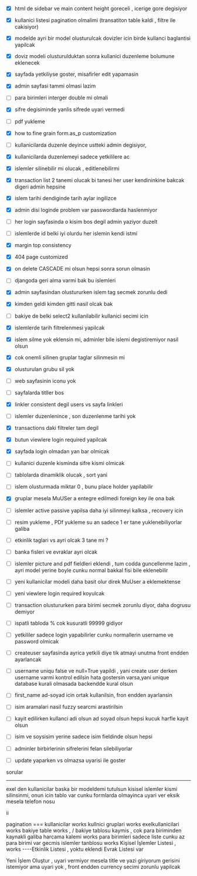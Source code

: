 - [X] html de sidebar ve main content height goreceli , icerige gore degisiyor
- [X] kullanici listesi pagination olmalimi (transatiton table kaldi , filtre ile cakisiyor)
- [X] modelde ayri bir model olusturulcak dovizler icin birde kullanci baglantisi yapilcak
- [X] doviz modeli olusturulduktan sonra kullanici duzenleme bolumune eklenecek
- [X] sayfada yetkiliyse goster,  misafirler edit yapamasin
- [X] admin sayfasi tammi olmasi lazim
- [ ] para birimleri interger double mi olmali
- [X] sifre degisiminde yanlis sifrede uyari vermedi
- [ ] pdf yukleme
- [X] how to fine grain form.as_p customization
- [ ] kullanicilarda duzenle deyince ustteki admin degisiyor,
- [X] kullanicilarda duzenlemeyi sadece yetkililere ac
- [X] islemler silinebilir mi olucak , editlenebilirmi
- [X] transaction list 2 tanemi olucak bi tanesi her user kendininkine bakcak digeri admin hepsine
- [X] islem tarihi dendiginde tarih aylar ingilizce
- [X] admin disi loginde problem var passwordlarda haslenmiyor
- [ ] her login sayfasinda o kisim bos degil admin yaziyor duzelt
- [ ] islemlerde id belki iyi olurdu her islemin kendi istmi
- [X] margin top consistency
- [X] 404 page customized
- [X] on delete CASCADE mi olsun hepsi sonra sorun olmasin
- [ ] djangoda geri alma varmi bak bu islemleri
- [X] admin sayfasindan olustururken islem tag secmek zorunlu dedi
- [X] kimden geldi kimden gitti nasil olcak bak
- [ ] bakiye de belki select2 kullanilabilir kullanici secimi icin
- [X] islemlerde tarih filtrelenmesi yapilcak
- [X] islem silme yok eklensin mi, adminler bile islemi degistiremiyor nasil olsun
- [X] cok onemli silinen gruplar taglar silinmesin mi
- [X] olusturulan grubu sil yok
- [ ] web sayfasinin iconu yok 
- [ ] sayfalarda titller bos
- [X] linkler consistent degil users vs sayfa linkleri
- [ ] islemler duzenlenince , son duzenlenme tarihi yok
- [X] transactions daki filtreler tam degil
- [X] butun viewlere login required yapilcak
- [X] sayfada login olmadan yan bar olmicak
- [ ] kullanici duzenle kisminda sifre kismi olmicak
- [ ] tablolarda dinamiklik olucak , sort yani
- [ ] islem olusturmada miktar 0 , bunu place holder yapilabilir
- [X] gruplar mesela MuUSer a entegre edilmedi foreign key ile ona bak
- [ ] islemler active passive yapilsa daha iyi silinmeyi kalksa , recovery icin
- [ ] resim yukleme , PDf yukleme su an sadece 1 er tane yuklenebiliyorlar galiba
- [ ] etkinlik taglari vs ayri olcak 3 tane mi ?
- [ ] banka fisleri ve evraklar ayri olcak
- [ ] islemler picture and pdf fieldleri eklendi , tum codda guncellenme lazim , ayri model yerine boyle cunku normal bakkal fisi bile eklenebilir
- [ ] yeni kullanicilar modeli daha basit olur direk MuUser a eklemektense
- [ ] yeni viewlere login required koyulcak
- [ ] transaction olustururken para birimi secmek zorunlu diyor, daha dogrusu demiyor
- [ ] ispatli tabloda % cok kusuratli 99999 gidiyor
- [ ] yetkililer sadece login yapabilirler cunku normallerin username ve password olmicak
- [ ] createuser sayfasinda ayrica yetkili diye tik atmayi unutma front endden ayarlancak
- [ ] username uniqu false ve null=True yapildi , yani create user derken username varmi kontrol edilsin hata gostersin varsa,yani unique database kurali olmasada backendde kural olsun 
- [ ] first_name ad-soyad icin ortak kullanilsin, fron endden ayarlansin
- [ ] isim aramalari nasil fuzzy searcmi arastirilsin
- [ ] kayit edilirken kullanci adi olsun ad soyad olsun hepsi kucuk harfle kayit olsun
- [ ] isim ve soysisim yerine sadece isim fieldinde olsun hepsi
- [ ] adminler birbirlerinin sifrelerini felan silebiliyorlar
- [ ] update yaparken vs olmazsa uyarisi ile goster



sorular
*********
exel den kullanicilar baska bir modeldemi tutulsun
kisisel islemler kismi silinsinmi, onun icin tablo var cunku
formlarda olmayinca uyari ver eksik mesela telefon nosu

ii 


pagination ===
kullanicilar works
kullnici gruplari works
exelkullanicilari works
bakiye table works , / bakiye tablosu kaymis , cok para biriminden kaynakli galiba
harcama kalemi works
para birimleri sadece liste cunku az para birimi var
gecmis islemler tanblosu works
Kişisel İşlemler Listesi , works
----Etkinlik Listesi   , yoktu eklendi
Evrak Listesi var


Yeni İşlem Oluştur , uyari vermiyor mesela title ve yazi giriyorum gerisini istemiyor ama uyari yok , front endden currency secimi zorunlu yapilcak